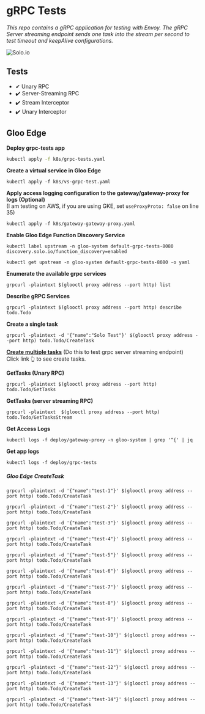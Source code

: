 # gRPC Tests
_This repo contains a gRPC application for testing with Envoy. The gRPC Server streaming endpoint sends one task into the stream per second to test timeout and keepAlive configurations._  


![Solo.io](https://www.solo.io/wp-content/uploads/2019/09/logo-w.svg)

## Tests
- ✔ Unary RPC
- ✔️ Server-Streaming RPC
- ✔️ Stream Interceptor
- ✔️ Unary Interceptor

## Gloo Edge
**Deploy grpc-tests app**   

```bash
kubectl apply -f k8s/grpc-tests.yaml
```

**Create a virtual service in Gloo Edge**
```
kubectl apply -f k8s/vs-grpc-test.yaml
```

**Apply access logging configuration to the gateway/gateway-proxy for logs (Optional)**   
(I am testing on AWS, if you are using GKE, set `useProxyProto: false` on line 35)
```
kubectl apply -f k8s/gateway-gateway-proxy.yaml
```

**Enable Gloo Edge Function Discovery Service**
```
kubectl label upstream -n gloo-system default-grpc-tests-8080 discovery.solo.io/function_discovery=enabled

kubectl get upstream -n gloo-system default-grpc-tests-8080 -o yaml
```

**Enumerate the available grpc services**
```
grpcurl -plaintext $(glooctl proxy address --port http) list
```

**Describe gRPC Services**
```
grpcurl -plaintext $(glooctl proxy address --port http) describe todo.Todo
```

**Create a single task**
```
grpcurl -plaintext -d '{"name":"Solo Test"}' $(glooctl proxy address --port http) todo.Todo/CreateTask
```

**[Create multiple tasks](#Gloo-Edge-CreateTask)** (Do this to test grpc server streaming endpoint)  
Click link 👆 to see create tasks.

**GetTasks (Unary RPC)**
```
grpcurl -plaintext $(glooctl proxy address --port http) todo.Todo/GetTasks
```

**GetTasks (server streaming RPC)**
```
grpcurl -plaintext  $(glooctl proxy address --port http) todo.Todo/GetTasksStream  
```

**Get Access Logs**
```
kubectl logs -f deploy/gateway-proxy -n gloo-system | grep '^{' | jq
```

**Get app logs**
```
kubectl logs -f deploy/grpc-tests
```

##### Gloo Edge CreateTask
```
grpcurl -plaintext -d '{"name":"test-1"}' $(glooctl proxy address --port http) todo.Todo/CreateTask

grpcurl -plaintext -d '{"name":"test-2"}' $(glooctl proxy address --port http) todo.Todo/CreateTask

grpcurl -plaintext -d '{"name":"test-3"}' $(glooctl proxy address --port http) todo.Todo/CreateTask

grpcurl -plaintext -d '{"name":"test-4"}' $(glooctl proxy address --port http) todo.Todo/CreateTask

grpcurl -plaintext -d '{"name":"test-5"}' $(glooctl proxy address --port http) todo.Todo/CreateTask

grpcurl -plaintext -d '{"name":"test-6"}' $(glooctl proxy address --port http) todo.Todo/CreateTask

grpcurl -plaintext -d '{"name":"test-7"}' $(glooctl proxy address --port http) todo.Todo/CreateTask

grpcurl -plaintext -d '{"name":"test-8"}' $(glooctl proxy address --port http) todo.Todo/CreateTask

grpcurl -plaintext -d '{"name":"test-9"}' $(glooctl proxy address --port http) todo.Todo/CreateTask

grpcurl -plaintext -d '{"name":"test-10"}' $(glooctl proxy address --port http) todo.Todo/CreateTask

grpcurl -plaintext -d '{"name":"test-11"}' $(glooctl proxy address --port http) todo.Todo/CreateTask

grpcurl -plaintext -d '{"name":"test-12"}' $(glooctl proxy address --port http) todo.Todo/CreateTask

grpcurl -plaintext -d '{"name":"test-13"}' $(glooctl proxy address --port http) todo.Todo/CreateTask

grpcurl -plaintext -d '{"name":"test-14"}' $(glooctl proxy address --port http) todo.Todo/CreateTask
```
